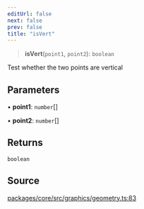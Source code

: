 ```yaml
---
editUrl: false
next: false
prev: false
title: "isVert"
---
```


> **isVert**(`point1`, `point2`): `boolean`

Test whether the two points are vertical

## Parameters

• **point1**: `number`[]

• **point2**: `number`[]

## Returns

`boolean`

## Source

[packages/core/src/graphics/geometry.ts:83](https://github.com/dgmjs/dgmjs/blob/main/packages/core/src/graphics/geometry.ts#L83)
